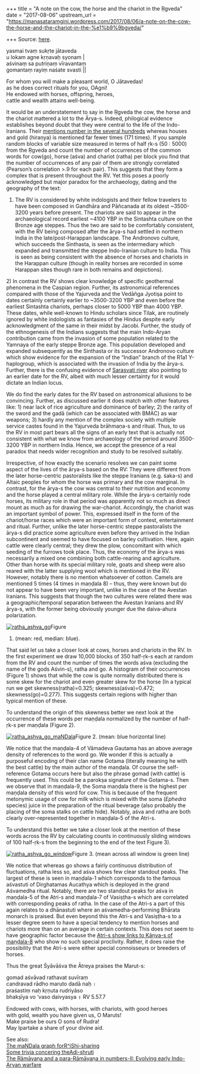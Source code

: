 +++
title = "A note on the cow, the horse and the chariot in the Ṛgveda"
date = "2017-08-06"
upstream_url = "https://manasataramgini.wordpress.com/2017/08/06/a-note-on-the-cow-the-horse-and-the-chariot-in-the-%e1%b9%9bgveda/"

+++
Source: [here](https://manasataramgini.wordpress.com/2017/08/06/a-note-on-the-cow-the-horse-and-the-chariot-in-the-%e1%b9%9bgveda/).

yasmai tvaṃ sukṛte jātaveda  
u lokam agne kṛṇavaḥ syonam \|  
aśvinaṃ sa putriṇaṃ vīravantaṃ  
gomantaṃ rayiṃ naśate svasti \|\|

For whom you will make a pleasant world, O Jātavedas!  
as he does correct rituals for you, OAgni!  
He endowed with horses, offspring, heroes,  
cattle and wealth attains well-being.

It would be an understatement to say in the Ṛgveda the cow, the horse
and the chariot mattered a lot to the Ārya-s. Indeed, philogical
evidence establishes beyond doubt that they were central to the life of
the Indo-Iranians. Their [mentions number in the several
hundreds](https://manasataramgini.wordpress.com/2017/07/16/the-ramaya%e1%b9%87a-and-a-para-ramaya%e1%b9%87a-in-numbers-ii-evolving-early-indo-aryan-warfare/)
whereas houses and gold (hiraṇya) is mentioned far fewer times (171
times). If you sample random blocks of variable size measured in terms
of half ṛk-s (50 : 5000) from the Ṛgveda and count the number of
occurrences of the common words for cow(go), horse (aśva) and chariot
(ratha) per block you find that the number of occurrences of any pair of
them are strongly correlated (Pearson’s correlation \>.9 for each pair).
This suggests that they form a complex that is present throughout the
RV. Yet this poses a poorly acknowledged but major paradox for the
archaeology, dating and the geography of the text:  
1) The RV is considered by white indologists and their fellow travelers
to have been composed in Gandhāra and Pāñcanada at its oldest
\~3500-3200 years before present. The chariots are said to appear in the
archaeological record earliest \~4100 YBP in the Sintashta culture on
the Bronze age steppes. Thus the two are said to be comfortably
consistent, with the RV being composed after the ārya-s had settled in
northern India in the late/post-Harappan landscape. The Andronovo
culture, which succeeds the Sinthasta, is seen as the intermediary which
expanded and transmitted the steppe Indo-Iranian culture to India. This
is seen as being consistent with the absence of horses and chariots in
the Harappan culture (though in reality horses are recorded in some
Harappan sites though rare in both remains and depictions).

2\) In contrast the RV shows clear knowledge of specific geothermal
phenomena in the Caspian region. Further, its astronomical references
compared with those of the Yajurveda and the Vedāñga Jyotiṣa point to
dates certainly certainly earlier to \~3500-3200 YBP and even before the
earliest Sintashta chariots, perhaps closer to 5000 YBP than 4000 YBP.
These dates, while well-known to Hindu scholars since Tilak, are
routinely ignored by white indologists as fantasies of the Hindus
despite early acknowledgment of the same in their midst by Jacobi.
Further, the study of the ethnogenesis of the Indians suggests that the
main Indo-Aryan contribution came from the invasion of some population
related to the Yamnaya of the early steppe Bronze age. This population
developed and expanded subsequently as the Sinthasta or its successor
Andronovo culture which show evidence for the expansion of the “Indian”
branch of the R1a1 Y-haplogroup, which is associated with the invasion
of India by the ārya-s. Further, there is the confusing evidence of
[Sarasvati
river](https://manasataramgini.wordpress.com/2012/06/03/sarasvati-the-devi-and-the-sarasvati-the-nadi/)
also pointing to an earlier date for the RV, albeit with much lesser
certainty for it would dictate an Indian locus.

We do find the early dates for the RV based on astronomical allusions to
be convincing. Further, as discussed earlier it does match with other
features like: 1) near lack of rice agriculture and dominance of barley;
2) the rarity of the sword and the gadā (which can be associated with
BMAC) as war weapons; 3) hardly any mention of the complex society with
multiple service castes found in the Yajurveda brāhmaṇa-s and ritual.
Thus, to us the RV in most part bears all the signs of an early text
that is actually not consistent with what we know from archaeology of
the period around 3500-3200 YBP in northern India. Hence, we accept the
presence of a real paradox that needs wider recognition and study to be
resolved suitably.

Irrespective, of how exactly the scenario resolves we can paint some
aspect of the lives of the ārya-s based on the RV: They were different
from the later horse-centric pastoralists like the steppe Iranians (e.g.
śaka-s) and Altaic peoples for whom the horse was primary and the cow
marginal. In contrast, for the ārya-s the cow was central to their
nutrition and economy and the horse played a central military role.
While the ārya-s certainly rode horses, its military role in that period
was apparently not so much as direct mount as much as for drawing the
war-chariot. Accordingly, the chariot was an important symbol of power.
This, expressed itself in the form of the chariot/horse races which were
an important form of contest, entertainment and ritual. Further, unlike
the later horse-centric steppe pastoralists the ārya-s did practice some
agriculture even before they arrived in the Indian subcontinent and
seemed to have focused on barley cultivation. Here, again cattle were
clearly central; they drew the plow, concomitant with which seeding of
the furrows took place. Thus, the economy of the ārya-s was necessarily
a mixed one combining both cattle-rearing and agriculture. Other than
horse with its special military role, goats and sheep were also reared
with the latter supplying wool which is mentioned in the RV. However,
notably there is no mention whatsoever of cotton. Camels are mentioned 5
times (4 times in maṇḍala 8) – thus, they were known but do not appear
to have been very important, unlike in the case of the Avestan Iranians.
This suggests that though the two cultures were related there was a
geographic/temporal separation between the Avestan Iranians and RV
ārya-s, with the former being obviously younger due the daiva-ahura
polarization.

[![ratha_ashva_go](https://manasataramgini.files.wordpress.com/2017/08/ratha_ashva_go.png?w=616&h=1232)](https://manasataramgini.files.wordpress.com/2017/08/ratha_ashva_go.png)Figure
1. (mean: red, median: blue).

That said let us take a closer look at cows, horses and chariots in the
RV. In the first experiment we draw 10,000 blocks of 350 half-ṛk-s each
at random from the RV and count the number of times the words aśva
(excluding the name of the gods Aśvin-s), ratha and go. A histogram of
their occurrences (Figure 1) shows that while the cow is quite normally
distributed there is some skew for the chariot and even greater skew for
the horse (In a typical run we get skewness(ratha)=0.325;
skewness(aśva)=0.472; skewness(go)=0.277). This suggests certain regions
with higher than typical mention of these.

To understand the origin of this skewness better we next look at the
occurrence of these words per maṇḍala normalized by the number of
half-ṛk-s per maṇḍala (Figure 2).

[![ratha_ashva_go_maNDala](https://manasataramgini.files.wordpress.com/2017/08/ratha_ashva_go_mandala.png?w=626&h=835)](https://manasataramgini.files.wordpress.com/2017/08/ratha_ashva_go_mandala.png)Figure
2. (mean: blue horizontal line)

We notice that the maṇḍala-4 of Vāmadeva Gautama has an above average
density of references to the word go. We wonder if this is actually a
purposeful encoding of their clan name Gotama (literally meaning he with
the best cattle) by the main author of the maṇḍala. Of course the
self-reference Gotama occurs here but also the phrase gomad (with
cattle) is frequently used. This could be a parokṣa signature of the
Gotama-s. Then we observe that in maṇḍala-9, the Soma maṇḍala there is
the highest per maṇḍala density of this word for cow. This is because of
the frequent metonymic usage of cow for milk which is mixed with the
soma (*Ephedra* species) juice in the preparation of the ritual beverage
(also probably the placing of the soma stalks on cattle hide). Notably,
aśva and ratha are both clearly over-represented together in maṇḍala-5
of the Atri-s.

To understand this better we take a closer look at the mention of these
words across the RV by calculating counts in continuously sliding
windows of 100 half-ṛk-s from the beginning to the end of the text
Figure 3).

[![ratha_ashva_go_window](https://manasataramgini.files.wordpress.com/2017/08/ratha_ashva_go_window.png?w=636&h=848)](https://manasataramgini.files.wordpress.com/2017/08/ratha_ashva_go_window.png)Figure
3. (mean across all window is green line)

We notice that whereas go shows a fairly continuous distribution of
fluctuations, ratha less so, and aśva shows few clear standout peaks.
The largest of these is seen in maṇḍala-1 which corresponds to the
famous aśvastuti of Dirghatamas Aucathya which is deployed in the grand
Aśvamedha ritual. Notably, there are two standout peaks for aśva in
maṇḍala-5 of the Atri-s and maṇḍala-7 of Vasiṣṭha-s which are correlated
with corresponding peaks of ratha. In the case of the Atri-s a part of
this again relates to a dhānastuti where an aśvamedha-performing Bhārata
monarch is praised. But even beyond this the Atri-s and Vasiṣṭha-s to a
lesser degree seem to have a special tendency to mention horses and
chariots more than on an average in certain contexts. This does not seem
to have geographic factor because the [Atri-s show links to Kāṇva-s of
maṇḍala-8](https://manasataramgini.wordpress.com/2007/10/27/the-mandala-graph-for-rishi-sharing/)
who show no such special proclivity. Rather, it does raise the
possibility that the Atri-s were either special connoisseurs or breeders
of horses.

Thus the great Śyāvāśva the Ātreya praises the Marut-s:

gomad aśvāvad rathavat suvīraṃ  
candravad rādho maruto dadā naḥ ।  
praśastiṃ naḥ kṛṇuta rudriyāso  
bhakṣīya vo ‘vaso daivyasya ॥ RV 5.57.7

Endowed with cows, with horses, with chariots, with good heroes  
with gold, wealth you have given us, O Maruts!  
Make praise be ours O sons of Rudra!  
May Ipartake a share of your divine aid.

See also:  
[The maNDala graph
forR^iShi-sharing](https://manasataramgini.wordpress.com/2007/10/27/the-mandala-graph-for-rishi-sharing/)  
[Some trivia concering
theAdi-shruti](https://manasataramgini.wordpress.com/2009/02/08/some-trivia-concering-the-adi-shruti/)  
[The Rāmāyaṇa and a para-Rāmāyaṇa in numbers-II: Evolving early
Indo-Aryan
warfare](https://manasataramgini.wordpress.com/2017/07/16/the-ramaya%e1%b9%87a-and-a-para-ramaya%e1%b9%87a-in-numbers-ii-evolving-early-indo-aryan-warfare/)

